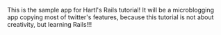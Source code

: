 This is the sample app for Hartl's Rails tutorial! It will be a microblogging app copying most of twitter's features, because this tutorial is not about creativity, but learning Rails!!!